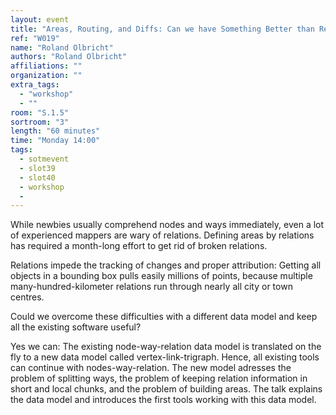 ```yaml
---
layout: event
title: "Areas, Routing, and Diffs: Can we have Something Better than Relations?"
ref: "W019"
name: "Roland Olbricht"
authors: "Roland Olbricht"
affiliations: ""
organization: ""
extra_tags:
  - "workshop"
  - ""
room: "S.1.5"
sortroom: "3"
length: "60 minutes"
time: "Monday 14:00"
tags:
  - sotmevent
  - slot39
  - slot40
  - workshop
  - 
---
```

While newbies usually comprehend nodes and ways immediately,
even a lot of experienced mappers are wary of relations.
Defining areas by relations has required a month-long effort to get rid of broken relations.

Relations impede the tracking of changes and proper attribution:
Getting all objects in a bounding box pulls easily millions of points,
because multiple many-hundred-kilometer relations run through nearly all city or town centres.

Could we overcome these difficulties with a different data model
and keep all the existing software useful?

Yes we can:
The existing node-way-relation data model is translated on the fly to a new data model called vertex-link-trigraph.
Hence, all existing tools can continue with nodes-way-relation.
The new model adresses the problem of splitting ways,
the problem of keeping relation information in short and local chunks,
and the problem of building areas.
The talk explains the data model and introduces the first tools working with this data model.